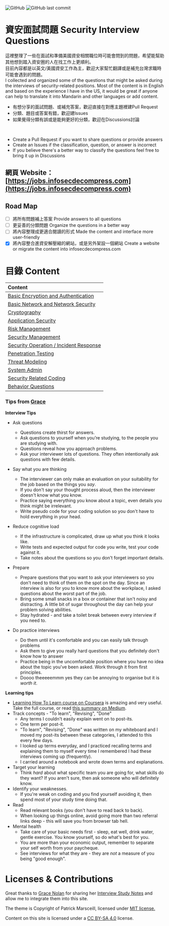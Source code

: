 ![GitHub](https://img.shields.io/github/license/Infosecdecompress/Security_Interview_Questions?label=License) ![GitHub last commit](https://img.shields.io/github/last-commit/Infosecdecompress/Security_Interview_Questions?label=Last%20Update)

# 資安面試問題 Security Interview Questions
這裡整理了一些在面試和準備美國資安相關職位時可能會問到的問題，希望能幫助其他想到踏入資安圈的人在找工作上更順利。  
目前內容都是以英文/美國資安工作為主，歡迎大家幫忙翻譯或是補充台灣求職時可能會遇到的問題。  
I collected and organized some of the questions that might be asked during the interviews of security-related positions.
Most of the content is in English and based on the experience I have in the US, it would be great if anyone can help to translate it into Mandarin and other languages or add content.

* 有想分享的面試問題、或補充答案，歡迎直接在對應主題裡建Pull Request
* 分類、題目或答案有錯，歡迎建Issues
* 如果覺得分類有誤或是能夠更好的分類，歡迎在Discussions討論
<br>

* Create a Pull Request if you want to share questions or provide answers
* Create an Issues if the classification, question, or answer is incorrect
* If you believe there's a better way to classify the questions feel free to bring it up in Discussions

## 網頁 Website：[https://jobs.infosecdecompress.com](https://jobs.infosecdecompress.com)

## Road Map
- [ ] 將所有問題補上答案 Provide answers to all questions
- [ ] 更妥善的分類問題 Organize the questions in a better way
- [ ] 將內容整理成更適合閱讀的形式 Made the content and interface more user-friendly
- [x] 將內容整合進資安解壓縮的網站，或是另外架設一個網站 Create a website or migrate the content into infosecdecompress.com 

# 目錄 Content

| Content                                                      |
| :----------------------------------------------------------- |
| [Basic Encryption and Authentication](Categories/BasicEncryptionAndAuthentication.md) |
| [Basic Network and Network Security](Categories/BasicNetworkAndNetworkSecurity.md) |
| [Cryptography](Categories/Cryptography.md)                   |
| [Application Security](Categories/ApplicationSecurity.md)    |
| [Risk Management ](Categories/RiskManagement.md)             |
| [Security Management](Categories/SecurityManagement.md)      |
| [Security Operation / Incident Response](Categories/SecurityOperationandIncidentResponse.md) |
| [Penetration Testing](Categories/PenetrationTesting.md)      |
| [Threat Modeling](Categories/ThreatModeling.md)              |
| [System Admin](Categories/SystemAdmin.md)                    |
| [Security Related Coding](Categories/SecurityRelatedCoding.md)                    |
| [Behavior Questions](Categories/BehaviorQuestion.md)         |

### Tips from [Grace](https://github.com/gracenolan)

**Interview Tips**

- Ask questions
  - Questions create thirst for answers.
  - Ask questions to yourself when you’re studying, to the people you are studying with.
  - Questions reveal how you approach problems.
  - Ask your interviewer lots of questions. They often intentionally ask questions with few details.

- Say what you are thinking
  - The interviewer can only make an evaluation on your suitability for the job based on the things you *say*. 
  - If you don't say your thought process aloud, then the interviewer doesn't know what you know. 
  - Practice saying everything you know about a topic, even details you think might be irrelevant. 
  - Write pseudo code for your coding solution so you don't have to hold everything in your head.

- Reduce cognitive load
  - If the infrastructure is complicated, draw up what you think it looks like. 
  - Write tests and expected output for code you write, test your code against it. 
  - Take notes about the questions so you don't forget important details.

- Prepare
  - Prepare questions that you want to ask your interviewers so you don't need to think of them on the spot on the day. Since an interview is also for you to know more about the workplace, I asked questions about the worst part of the job. 
  - Bring some small snacks in a box or container that isn't noisy and distracting. A little bit of sugar throughout the day can help your problem solving abilities. 
  - Stay hydrated - and take a toilet break between every interview if you need to. 

- Do practice interviews
  - Do them until it's comfortable and you can easily talk through problems
  - Ask them to give you really hard questions that you definitely don't know how to answer
  - Practice being in the uncomfortable position where you have no idea about the topic you've been asked. Work through it from first principles.
  - Doooo theeeeemmm yes they can be annoying to organise but it is *worth it*.

**Learning tips**

- [Learning How To Learn course on Coursera](https://www.coursera.org/learn/learning-how-to-learn) is amazing and very useful. Take the full course, or read [this summary on Medium](https://medium.com/learn-love-code/learnings-from-learning-how-to-learn-19d149920dc4).
- Track concepts - "To learn", "Revising", "Done"
  - Any terms I couldn't easily explain went on to post-its.
  - One term per post-it.
  - "To learn", "Revising", "Done" was written on my whiteboard and I moved my post-its between these categories, I attended to this every few days.
  - I looked up terms everyday, and I practiced recalling terms and explaining them to myself every time I remembered I had these interviews coming up (frequently).
  - I carried around a notebook and wrote down terms and explanations.
- Target your learning
  - Think *hard* about what specific team you are going for, what skills do they want? If you aren't sure, then ask someone who will definitely know.
- Identify your weaknesses.
  - If you're weak on coding and you find yourself avoiding it, then spend most of your study time doing that.
- Read
  - Read relevant books (you don't have to read back to back).
  - When looking up things online, avoid going more than two referral links deep - this will save you from browser tab hell.
- Mental health
  - Take care of your basic needs first - sleep, eat well, drink water, gentle exercise. You know yourself, so do what's best for you.
  - You are more than your economic output, remember to separate your self worth from your paycheque.
  - See interviews for what they are - they are *not* a measure of you being "good enough".

# Licenses & Contributions
Great thanks to [Grace Nolan](https://github.com/gracenolan) for sharing her [Interview Study Notes](https://github.com/gracenolan/Notes) and allow me to integrate them into this site.

The theme is Copyright of Patrick Marsceill, licensed under [MIT license.](https://github.com/pmarsceill/just-the-docs/tree/master/LICENSE.txt)

Content on this site is licensed under a [CC BY-SA 4.0](https://creativecommons.org/licenses/by-sa/4.0) license.